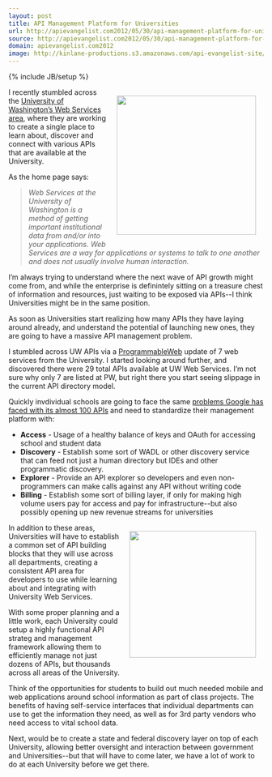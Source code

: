 ```yaml
---
layout: post
title: API Management Platform for Universities
url: http://apievangelist.com2012/05/30/api-management-platform-for-universiteis/
source: http://apievangelist.com2012/05/30/api-management-platform-for-universiteis/
domain: apievangelist.com2012
image: http://kinlane-productions.s3.amazonaws.com/api-evangelist-site/blog/UW-Web-Service-Registry.png
---
```

{% include JB/setup %}
<p><a title="University of Washington" href="http://webservices.washington.edu/"><img style="padding: 15px; display: block; margin-left: auto; margin-right: auto;" src="http://kinlane-productions.s3.amazonaws.com/api-evangelist/universities/UW-Web-Service-Registry.png" alt="" width="275" align="right" /></a></p>
<p>I recently stumbled across the <a title="University of Washingtons Web Services Area" href="http://www.apievangelist.com/2012/05/29/university-information-access-with-apis/">University of Washington&rsquo;s Web Services area</a>, where they are working to create a single place to learn about, discover and connect with various APIs that are available at the University.</p>
<p>As the home page says:</p>
<blockquote><em>Web Services at the University of Washington is a method of getting important institutional data from and/or into your applications. Web Services are a way for applications or systems to talk to one another and does not usually involve human interaction.</em></blockquote>
<p>I&rsquo;m always trying to understand where the next wave of API growth might come from, and while the enterprise is definintely sitting on a treasure chest of information and resources, just waiting to be exposed via APIs--I think Universities might be in the same position.</p>
<p>As soon as Universities start realizing how many APIs they have laying around already, and understand the potential of launching new ones, they are going to have a massive API management problem.</p>
<p>I stumbled across UW APIs via a <a title="ProgrammableWeb" href="http://www.programmableweb.com">ProgrammableWeb</a> update of 7 web services from the University.  I started looking around further, and discovered there were 29 total APIs available at UW Web Services.  I&rsquo;m not sure why only 7 are listed at PW, but right there you start seeing slippage in the current API directory model.</p>
<p>Quickly invdividual schools are going to face the same <a title="problems Google has faced with its almost 100 APIs" href="http://www.apievangelist.com/2011/12/21/business-of-google-apis-2011/">problems Google has faced with its almost 100 APIs</a> and need to standardize their management platform with:</p>
<ul class="mainlist">
<li><strong>Access</strong> - Usage of a healthy balance of keys and OAuth for accessing school and student data&nbsp;</li>
<li><strong>Discovery</strong> - Establish some sort of WADL or other discovery service that can feed not just a human directory but IDEs and other programmatic discovery.&nbsp;</li>
<li><strong>Explorer</strong> - Provide an API explorer so developers and even non-programmers can make calls against any API without writing code&nbsp;</li>
<li><strong>Billing</strong> - Establish some sort of billing layer, if only for making high volume users pay for access and pay for infrastructure--but also possibly opening up new revenue streams for universities</li>
</ul>
<p><img style="padding: 15px;" src="http://kinlane-productions.s3.amazonaws.com/api-evangelist/universities/univeristy-info-systems.jpg" alt="" width="250" align="right" /></p>
<p>In addition to these areas, Universities will have to establish a common set of API building blocks that they will use across all departments, creating a consistent API area for developers to use while learning about and integrating with University Web Services.</p>
<p>With some proper planning and a little work, each University could setup a highly functional API strateg and management framework allowing them to efficiently manage not just dozens of APIs, but thousands across all areas of the University.</p>
<p>Think of the opportunities for students to build out much needed mobile and web applications around school information as part of class projects.  The benefits of having self-service interfaces that individual departments can use to get the information they need, as well as for 3rd party vendors who need access to vital school data.</p>
<p>Next, would be to create a state and federal discovery layer on top of each University, allowing better oversight and interaction between government and Universities--but that will have to come later, we have a lot of work to do at each University before we get there.</p>
